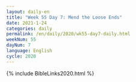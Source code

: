 ```yaml
---
layout: daily-en
title: "Week 55 Day 7: Mend the Loose Ends"
date: 2021-1-24 
categories: daily
permalink: /en/daily/2020/wk55-day7-daily.html
weekNum: 55
dayNum: 7
language: English
cycle: 2020
---
```

{% include BibleLinks2020.html %} 
